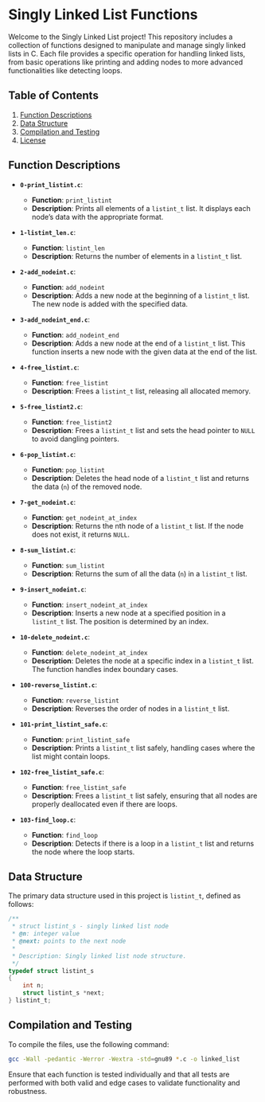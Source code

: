 # Singly Linked List Functions

Welcome to the Singly Linked List project! This repository includes a collection of functions designed to manipulate and manage singly linked lists in C. Each file provides a specific operation for handling linked lists, from basic operations like printing and adding nodes to more advanced functionalities like detecting loops.

## Table of Contents

1. [Function Descriptions](#function-descriptions)
2. [Data Structure](#data-structure)
3. [Compilation and Testing](#compilation-and-testing)
4. [License](#license)

## Function Descriptions

- **`0-print_listint.c`**: 
  - **Function**: `print_listint`
  - **Description**: Prints all elements of a `listint_t` list. It displays each node’s data with the appropriate format.
  
- **`1-listint_len.c`**: 
  - **Function**: `listint_len`
  - **Description**: Returns the number of elements in a `listint_t` list.
  
- **`2-add_nodeint.c`**: 
  - **Function**: `add_nodeint`
  - **Description**: Adds a new node at the beginning of a `listint_t` list. The new node is added with the specified data.
  
- **`3-add_nodeint_end.c`**: 
  - **Function**: `add_nodeint_end`
  - **Description**: Adds a new node at the end of a `listint_t` list. This function inserts a new node with the given data at the end of the list.
  
- **`4-free_listint.c`**: 
  - **Function**: `free_listint`
  - **Description**: Frees a `listint_t` list, releasing all allocated memory.
  
- **`5-free_listint2.c`**: 
  - **Function**: `free_listint2`
  - **Description**: Frees a `listint_t` list and sets the head pointer to `NULL` to avoid dangling pointers.
  
- **`6-pop_listint.c`**: 
  - **Function**: `pop_listint`
  - **Description**: Deletes the head node of a `listint_t` list and returns the data (`n`) of the removed node.
  
- **`7-get_nodeint.c`**: 
  - **Function**: `get_nodeint_at_index`
  - **Description**: Returns the nth node of a `listint_t` list. If the node does not exist, it returns `NULL`.
  
- **`8-sum_listint.c`**: 
  - **Function**: `sum_listint`
  - **Description**: Returns the sum of all the data (`n`) in a `listint_t` list.
  
- **`9-insert_nodeint.c`**: 
  - **Function**: `insert_nodeint_at_index`
  - **Description**: Inserts a new node at a specified position in a `listint_t` list. The position is determined by an index.
  
- **`10-delete_nodeint.c`**: 
  - **Function**: `delete_nodeint_at_index`
  - **Description**: Deletes the node at a specific index in a `listint_t` list. The function handles index boundary cases.
  
- **`100-reverse_listint.c`**: 
  - **Function**: `reverse_listint`
  - **Description**: Reverses the order of nodes in a `listint_t` list.
  
- **`101-print_listint_safe.c`**: 
  - **Function**: `print_listint_safe`
  - **Description**: Prints a `listint_t` list safely, handling cases where the list might contain loops.
  
- **`102-free_listint_safe.c`**: 
  - **Function**: `free_listint_safe`
  - **Description**: Frees a `listint_t` list safely, ensuring that all nodes are properly deallocated even if there are loops.
  
- **`103-find_loop.c`**: 
  - **Function**: `find_loop`
  - **Description**: Detects if there is a loop in a `listint_t` list and returns the node where the loop starts.

## Data Structure

The primary data structure used in this project is `listint_t`, defined as follows:

```c
/**
 * struct listint_s - singly linked list node
 * @n: integer value
 * @next: points to the next node
 *
 * Description: Singly linked list node structure.
 */
typedef struct listint_s
{
    int n;
    struct listint_s *next;
} listint_t;
```

## Compilation and Testing

To compile the files, use the following command:

```bash
gcc -Wall -pedantic -Werror -Wextra -std=gnu89 *.c -o linked_list
```

Ensure that each function is tested individually and that all tests are performed with both valid and edge cases to validate functionality and robustness.

